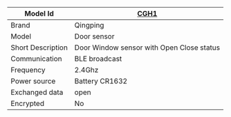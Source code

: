 
|Model Id|[CGH1](./../../src/devices/CGH1_json.h)|
|-|-|
|Brand|Qingping|
|Model|Door sensor|
|Short Description| Door Window sensor with Open Close status|
|Communication|BLE broadcast|
|Frequency|2.4Ghz|
|Power source|Battery CR1632|
|Exchanged data|open|
|Encrypted|No|
